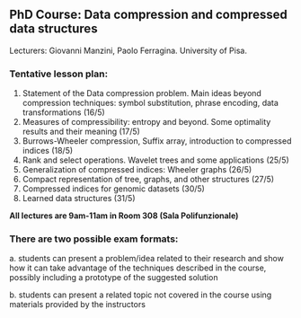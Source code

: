 ## PhD Course: Data compression and compressed data structures

Lecturers: Giovanni Manzini, Paolo Ferragina. University of Pisa.

### Tentative lesson plan: 

1. Statement of the Data compression problem. Main ideas beyond compression techniques: symbol substitution, phrase encoding, data transformations (16/5)
2. Measures of compressibility: entropy and beyond. Some optimality results and their meaning (17/5)
3. Burrows-Wheeler compression, Suffix array, introduction to compressed indices (18/5)
4. Rank and select operations. Wavelet trees and some applications (25/5)
5. Generalization of compressed indices: Wheeler graphs (26/5)
6. Compact representation of tree, graphs, and other structures (27/5)
7. Compressed indices for genomic datasets (30/5)
8. Learned data structures (31/5)

**All lectures are 9am-11am in Room 308 (Sala Polifunzionale)**


### There are two possible exam formats:

a. students can present a problem/idea related to their research and show how it can take advantage of the techniques described in the course, possibly including a prototype of the suggested solution

b. students can present a related topic not covered in the course using materials provided by the instructors

